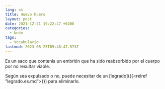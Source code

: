 ```yaml
---
lang: es
title: Huevo huero
layout: post
date: 2021-12-21 19:22:47 +0200
categories:
  - bebe
tags:
  - Vocabulario
lastmod: 2023-08-25T09:48:47.573Z
---
```


Es un saco que contenía un embrión que ha sido reabsorbido por el cuerpo por no resultar viable.

Según sea expulsado o no, puede necesitar de un [legrado]({{<relref "legrado.es.md">}}) para eliminarlo.
